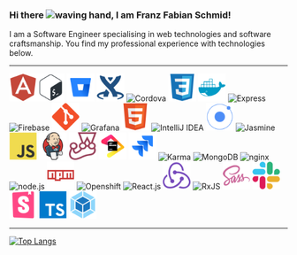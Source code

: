 ### Hi there <img src="https://user-images.githubusercontent.com/11149444/149554325-43a540fe-1e93-4261-8d82-c346ef1392db.png" width="24px" alt="waving hand">, I am Franz Fabian Schmid!

I am a Software Engineer specialising in web technologies and software craftsmanship. You find my professional experience with technologies below.

---
<img src="https://github.com/devicons/devicon/blob/master/icons/angularjs/angularjs-plain.svg" alt="Angular" width="50" height="50"><img src="https://github.com/devicons/devicon/blob/master/icons/bash/bash-plain.svg" alt="Bash" width="50" height="50">
<img src="https://github.com/devicons/devicon/blob/master/icons/bitbucket/bitbucket-original.svg" alt="Bitbucket" width="50" height="50">
<img src="https://github.com/devicons/devicon/blob/master/icons/confluence/confluence-original.svg" alt="Confluence" width="50" height="50">
<img src="https://cdn.worldvectorlogo.com/logos/cordova.svg" alt="Cordova" width="50" height="50">
<img src="https://github.com/devicons/devicon/blob/master/icons/css3/css3-original.svg" alt="CSS3" width="50" height="50">
<img src="https://github.com/devicons/devicon/blob/master/icons/docker/docker-plain.svg" alt="Docker" width="50" height="50">
<img src="https://cdn.worldvectorlogo.com/logos/express-109.svg" alt="Express" width="50" height="50">
<img src="https://cdn.worldvectorlogo.com/logos/firebase-1.svg" alt="Firebase" width="50" height="50">
<img src="https://github.com/devicons/devicon/blob/master/icons/git/git-plain.svg" alt="Git" width="50" height="50">
<img src="https://cdn.worldvectorlogo.com/logos/grafana.svg" alt="Grafana" width="50" height="50">
<img src="https://github.com/devicons/devicon/blob/master/icons/html5/html5-original.svg" alt="HTML5" width="50" height="50">
<img src="https://cdn.worldvectorlogo.com/logos/intellij-idea-1.svg" alt="IntelliJ IDEA" width="50" height="50">
<img src="https://github.com/devicons/devicon/blob/master/icons/ionic/ionic-original.svg" alt="Ionic" width="50" height="50">
<img src="https://cdn.worldvectorlogo.com/logos/jasmine-2.svg" alt="Jasmine" width="50" height="50">
<img src="https://github.com/devicons/devicon/blob/master/icons/javascript/javascript-original.svg" alt="JavaScript" width="50" height="50">
<img src="https://github.com/devicons/devicon/blob/master/icons/jenkins/jenkins-original.svg" alt="Jenkins" width="50" height="50">
<img src="https://github.com/devicons/devicon/blob/master/icons/jest/jest-plain.svg" alt="Jest" width="50" height="50">
<img src="https://github.com/devicons/devicon/blob/master/icons/jetbrains/jetbrains-original.svg" alt="JetBrains" width="50" height="50">
<img src="https://github.com/devicons/devicon/blob/master/icons/jira/jira-original.svg" alt="Jira" width="50" height="50">
<img src="https://cdn.worldvectorlogo.com/logos/karma.svg" alt="Karma" width="50" height="50">
<img src="https://cdn.worldvectorlogo.com/logos/mongodb-icon-1.svg" alt="MongoDB" width="50" height="50">
<img src="https://cdn.worldvectorlogo.com/logos/nginx-1.svg" alt="nginx" width="50" height="50">
<img src="https://cdn.worldvectorlogo.com/logos/nodejs-1.svg" alt="node.js" width="50" height="50">
<img src="https://github.com/devicons/devicon/blob/master/icons/npm/npm-original-wordmark.svg" alt="npm" width="50" height="50">
<img src="https://cdn.worldvectorlogo.com/logos/openshift.svg" alt="Openshift" width="50" height="50">
<img src="https://cdn.worldvectorlogo.com/logos/react-2.svg" alt="React.js" width="50" height="50">
<img src="https://github.com/devicons/devicon/blob/master/icons/redux/redux-original.svg" alt="Redux" width="50" height="50">
<img src="https://cdn.worldvectorlogo.com/logos/rxjs-1.svg" alt="RxJS" width="50" height="50">
<img src="https://github.com/devicons/devicon/blob/master/icons/sass/sass-original.svg" alt="Sass" width="50" height="50">
<img src="https://github.com/devicons/devicon/blob/master/icons/slack/slack-original.svg" alt="Slack" width="50" height="50">
<img src="https://github.com/devicons/devicon/blob/master/icons/storybook/storybook-original.svg" alt="Storybook" width="50" height="50">
<img src="https://github.com/devicons/devicon/blob/master/icons/typescript/typescript-original.svg" alt="TypeScript" width="50" height="50">
<img src="https://github.com/devicons/devicon/blob/master/icons/webpack/webpack-original.svg" alt="Webpack" width="50" height="50">

---

[![Top Langs](https://github-readme-stats.vercel.app/api/top-langs/?username=Nexi89)](https://github.com/anuraghazra/github-readme-stats)

<!--
**Nexi89/Nexi89** is a ✨ _special_ ✨ repository because its `README.md` (this file) appears on your GitHub profile.

Here are some ideas to get you started:

- 🔭 I’m currently working on ...
- 🌱 I’m currently learning ...
- 👯 I’m looking to collaborate on ...
- 🤔 I’m looking for help with ...
- 💬 Ask me about ...
- 📫 How to reach me: ...
- 😄 Pronouns: ...
- ⚡ Fun fact: ...
-->
